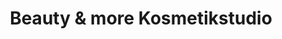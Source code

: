 ---
title: "Beauty & more Kosmetikstudio"
url: /hannover/beauty-und-more-kosmetikstudio/
shop: Kosmetik
---
